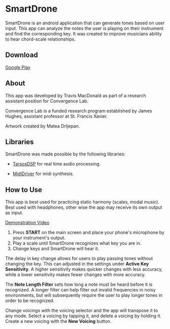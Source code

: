 # SmartDrone
SmartDrone is an android application that can generate tones based on user input. This app can analyze the notes the user is playing on their instrument and find the corresponding key. It was created to improve musicians ability to hear chord-scale relationships.

## Download
[Google Play](https://play.google.com/store/apps/details?id=com.convergencelabstfx.smartdrone&hl=en)

## About
This app was developed by Travis MacDonald as part of a research assistant position for Convergence Lab.

Convergence Lab is a funded research program established by James Hughes, assistant professor at St. Francis Xavier.

Artwork created by Matea Drljepan.

## Libraries
SmartDrone was made possible by the following libraries:

* [TarsosDSP](https://github.com/JorenSix/TarsosDSP) for real time audio processing.

* [MidiDriver](https://github.com/billthefarmer/mididriver) for midi synthesis.

## How to Use
This app is best used for practicing static harmony (scales, modal music). Best used with headphones, other wise the app may receive its own output as input.

[Demonstration Video](https://www.youtube.com/watch?v=8_woyE8PgA8&amp;t=)

1. Press <b>START</b> on the main screen and place your phone's microphone by your instrument's output.
2. Play a scale until SmartDrone recognizes what key you are in.
3. Change keys and SmartDrone will hear it.

The delay in key change allows for users to play passing tones without changing the key. This can adjusted in the settings under <b>Active Key Sensitivity</b>. A higher sensitivity makes quicker changes with less accuracy, while a lower sensitivity makes fewer changes with more accuracy.

The <b>Note Length Filter</b> sets how long a note must be heard before it is recognized. A longer filter can help filter out invalid frequencies in noisy environments, but will subsequently require the user to play longer tones in order to be recognized.

Change voicings with the voicing selector and the app will transpose it to any mode. Select a voicing by tapping it, and delete a voicing by holding it. Create a new voicing with the <b>New Voicing</b> button.
